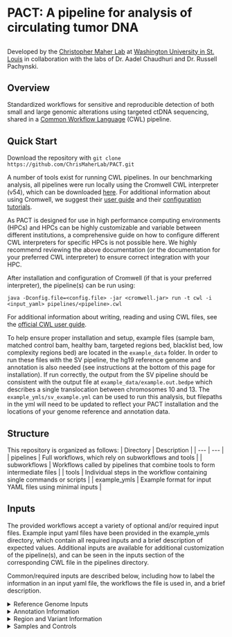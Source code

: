 
# PACT: A pipeline for analysis of circulating tumor DNA
##

Developed by the [Christopher Maher Lab](http://www.maherlab.com) at [Washington University in St. Louis](http://www.wustl.edu) in collaboration with the labs of Dr. Aadel Chaudhuri and Dr. Russell Pachynski.

##

## Overview

Standardized workflows for sensitive and reproducible detection of both small and large genomic alterations using targeted ctDNA sequencing, shared in a [Common Workflow Language](https://www.commonwl.org/) (CWL) pipeline. 

## Quick Start

Download the repository with `git clone https://github.com/ChrisMaherLab/PACT.git`

A number of tools exist for running CWL pipelines. In our benchmarking analysis, all pipelines were run locally using the Cromwell CWL interpreter (v54), which can be downloaded [here](https://github.com/broadinstitute/cromwell/releases). For additional information about using Cromwell, we suggest their [user guide](https://www.commonwl.org/user_guide/) and their [configuration tutorials](https://cromwell.readthedocs.io/en/stable/tutorials/ConfigurationFiles/).

As PACT is designed for use in high performance computing environments (HPCs) and HPCs can be highly customizable and variable between different institutions, a comprehensive guide on how to configure different CWL interpreters for specific HPCs is not possible here. We highly recommend reviewing the above documentation (or the documentation for your preferred CWL interpreter) to ensure correct integration with your HPC.

After installation and configuration of Cromwell (if that is your preferred interpreter), the pipeline(s) can be run using:

`java -Dconfig.file=<config.file> -jar <cromwell.jar> run -t cwl -i <input_yaml> pipelines/<pipeline>.cwl`

For additional information about writing, reading and using CWL files, see the [official CWL user guide](https://www.commonwl.org/user_guide/).

To help ensure proper installation and setup, example files (sample bam, matched control bam, healthy bam, targeted regions bed, blacklist bed, low complexity regions bed) are located in the `example_data` folder. In order to run these files with the SV pipeline, the hg19 reference genome and annotation is also needed (see instructions at the bottom of this page for installation). If run correctly, the output from the SV pipeline should be consistent with the output file at `example_data/example.out.bedpe` which describes a single translocation between chromosomes 10 and 13. The `example_ymls/sv_example.yml` can be used to run this analysis, but filepaths in the yml will need to be updated to reflect your PACT installation and the locations of your genome reference and annotation data.

## Structure

This repository is organized as follows:
| Directory | Description |
| --- | --- |
| pipelines | Full workflows, which rely on subworkflows and tools |
| subworkflows | Workflows called by pipelines that combine tools to form intermediate files |
| tools | Individual steps in the workflow containing single commands or scripts |
| example_ymls | Example format for input YAML files using minimal inputs |

## Inputs

The provided workflows accept a variety of optional and/or required input files. Example input yaml files have been provided in the example_ymls directory, which contain all required inputs and a brief description of expected values. Additional inputs are available for additional customization of the pipeline(s), and can be seen in the inputs section of the corresponding CWL file in the pipelines directory.

Common/required inputs are described below, including how to label the information in an input yaml file, the workflows the file is used in, and a brief description.

<details>
  <summary>Reference Genome Inputs</summary>
  
  | Input label | Applicable workflow(s) | Description |
  | --- | --- | --- |
  | reference | All workflows (required) | Absolute path to a reference genome fasta file. A <reference>.fai index file made using `samtools faidx` and a <reference>.dict file made using Picard's `CreateSequenceDictionary` command should be present in the directory. |
  | ref_genome | SV and CNA workflows (required) | Name of reference genome used. Should match the name used by any applicable annotation databases (eg. hg19) |
  | ref_flat | CNA workflow (required) | Genome annotation file in refFlat format |
</details>
<details>
  <summary>Annotation Information</summary>

  | Input label | Applicable workflow(s) | Description |
  | --- | --- | --- |
  | snpEff_data | SV workflow (required) | Absolute path to a snpEff annotation database directory. This can be downloaded using snpEff's download command: `java -jar snpEff.jar download <database>`. |
  | vep_cache_dir | SNV workflow (required) | Absolute path to vep annotation cache information. See the ensembl website (https://useast.ensembl.org/info/docs/tools/vep/script/vep_cache.html) for information about downloading the cache. |
  | vep_ensembl_assembly | SNV workflow (required) | A string containing the name of the genome assembly associated with the provided vep cache (eg GRCh37) |
  | vep_ensembl_version | SNV workflow (required) | A string containing the version number of the provided cache (eg 106) |
  | all_genes | CNA workflow (required) | Bed file of all annotated genes. First three columns are standard bed format, 4th column has gene name, 5th column has score value (arbitrary number, is not used), 6th column has +/- strand. No headed is expcted. |
</details>
<details>
  <summary>Region and Variant Information</summary>
  
  | Input label | Applicable workflow(s) | Description |
  | --- | --- | --- |
  | target_regions | All workflows (required) | A bed file containing the genomic regions covered by the targeted panel used for sequencing |
  | neither_region | SV workflow (required) | A bed file. All SVs that contain a breakpoint within these regions will be discarded. We recommend the blacklist regions provided by 10xgenomics. Their hg19 bed file can be found here: http://cf.10xgenomics.com/supp/genome/hg19/sv_blacklist.bed. |
  | notboth_region | SV workflow (required) | A bed file. SVs with >1 breakpoint within these regions will be discarded. We recommend Heng Li's low complexity regions, found here: https://github.com/lh3/varcmp/raw/master/scripts |
  | sv_whitelist | SV workflow (optional) | A bed file. Contains regions that include expected SV breakpoint sites. This will reduce the read support requirement for SVs from these regions, which will allow the user to manually review variants of interest. |
  | whitelist_vcf | SNV workflow (required) | VCF and accompanying .tbi file (using the `tabix -p`) command. VCF represents any whitelisted SNVs/Indels. VCF file may be empty (but still properly formatted) if desired |
  | target_genes | CNA workflow (required) | Bed file describing all genes targeted by the target panel. First three columns are standard bed format, 4th column is gene name, 5th column is description. Copy number control genes should be labeled as 'CN-control' in the description, all others can use any desired description |
</details>
<details>
  <summary>Samples and Controls</summary>

  | Input label | Applicable workflow(s) | Description |
  | --- | --- | --- |
  | sample_bams | All workflows (required) | An array of paths to bam files that contain reads generated from targeted sequencing of cfDNA. Arrays can be provided in the input .yaml file as described by the (CWL user guide) or as shown in our example input .yamls |
  | matched_control_bams | All workflows (required) | An array of paths to matched control bam files. The order of the array should be the same order as the sample_bams array (eg the `nth` entry in both arrays should correspond to the `nth` patient) |
  | panel_of_normal_bams | All workflows (required) | An array of paths to bam files containing reads from healthy, normal samples sequenced using the same targeted panel used on the samples/matched controls. If such a panel is unavailable, this panel can instead be composed of all availabled matched control samples. |
</details>
  
  
